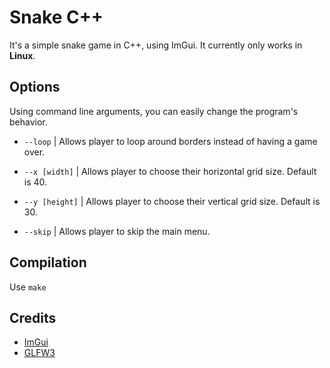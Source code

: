 # Snake C++
It's a simple snake game in C++, using ImGui.
It currently only works in **Linux**.

## Options
Using command line arguments, you can easily change the program's behavior.

- `--loop` | Allows player to loop around borders instead of having a game over.
- `--x [width]` | Allows player to choose their horizontal grid size. Default is 40.

- `--y [height]` | Allows player to choose their vertical grid size. Default is 30.

- `--skip` | Allows player to skip the main menu.

## Compilation
Use `make`

## Credits
- [ImGui](https://github.com/ocornut/imgui)
- [GLFW3](https://github.com/glfw/glfw)